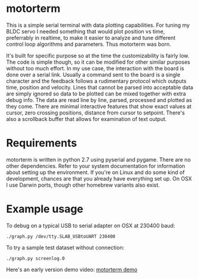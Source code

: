 # motorterm

This is a simple serial terminal with data plotting capabilities. For tuning my BLDC servo I needed something
that would plot position vs time, preferrably in realtime, to make it easier to analyze and tune different control
loop algorithms and parameters. Thus motorterm was born.

It's built for specific purpose so at the time the customizability is fairly low. The code is simple though,
so it can be modified for other similar purposes without too much effort. In my use case, the interaction 
with the board is done over a serial link. Usually a command sent to the board is a single character 
and the feedback follows a
rudimentary protocol which outputs time, position and velocity. Lines that cannot be parsed into acceptable
data are simply ignored so data to be plotted can be mixed together with extra debug info. The data are read
line by line, parsed, processed and plotted as they come. There are minimal interactive features that 
show exact values at cursor, zero crossing positions, distance from cursor to setpoint. 
There's also a scrollback buffer that allows for examination of text output.

# Requirements

motorterm is written in python 2.7 using pyserial and pygame. There are no other dependencies. Refer to
your system documentation for information about setting up the environment. If you're on Linux and do
some kind of development, chances
are that you already have everything set up. On OSX I use Darwin ports, though other homebrew variants 
also exist.

# Example usage

To debug on a typical USB to serial adapter on OSX at 230400 baud:
```
./graph.py /dev/tty.SLAB_USBtoUART 230400
```

To try a sample test dataset without connection:
```
./graph.py screenlog.0
```

Here's an early version demo video:
[motorterm demo](http://www.youtube.com/watch?v=k-M5uJpWTMw&hd=1)
